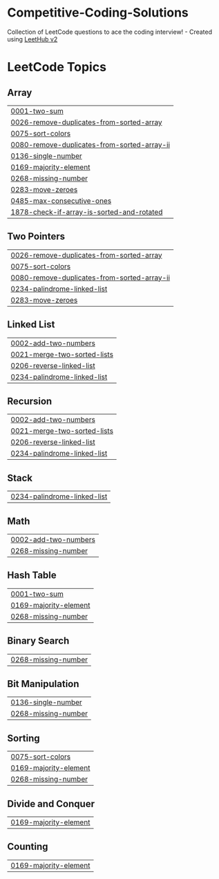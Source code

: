 # Competitive-Coding-Solutions
Collection of LeetCode questions to ace the coding interview! - Created using [LeetHub v2](https://github.com/arunbhardwaj/LeetHub-2.0)

<!---LeetCode Topics Start-->
# LeetCode Topics
## Array
|  |
| ------- |
| [0001-two-sum](https://github.com/shounak-26/Competitive-Coding-Solutions/tree/master/0001-two-sum) |
| [0026-remove-duplicates-from-sorted-array](https://github.com/shounak-26/Competitive-Coding-Solutions/tree/master/0026-remove-duplicates-from-sorted-array) |
| [0075-sort-colors](https://github.com/shounak-26/Competitive-Coding-Solutions/tree/master/0075-sort-colors) |
| [0080-remove-duplicates-from-sorted-array-ii](https://github.com/shounak-26/Competitive-Coding-Solutions/tree/master/0080-remove-duplicates-from-sorted-array-ii) |
| [0136-single-number](https://github.com/shounak-26/Competitive-Coding-Solutions/tree/master/0136-single-number) |
| [0169-majority-element](https://github.com/shounak-26/Competitive-Coding-Solutions/tree/master/0169-majority-element) |
| [0268-missing-number](https://github.com/shounak-26/Competitive-Coding-Solutions/tree/master/0268-missing-number) |
| [0283-move-zeroes](https://github.com/shounak-26/Competitive-Coding-Solutions/tree/master/0283-move-zeroes) |
| [0485-max-consecutive-ones](https://github.com/shounak-26/Competitive-Coding-Solutions/tree/master/0485-max-consecutive-ones) |
| [1878-check-if-array-is-sorted-and-rotated](https://github.com/shounak-26/Competitive-Coding-Solutions/tree/master/1878-check-if-array-is-sorted-and-rotated) |
## Two Pointers
|  |
| ------- |
| [0026-remove-duplicates-from-sorted-array](https://github.com/shounak-26/Competitive-Coding-Solutions/tree/master/0026-remove-duplicates-from-sorted-array) |
| [0075-sort-colors](https://github.com/shounak-26/Competitive-Coding-Solutions/tree/master/0075-sort-colors) |
| [0080-remove-duplicates-from-sorted-array-ii](https://github.com/shounak-26/Competitive-Coding-Solutions/tree/master/0080-remove-duplicates-from-sorted-array-ii) |
| [0234-palindrome-linked-list](https://github.com/shounak-26/Competitive-Coding-Solutions/tree/master/0234-palindrome-linked-list) |
| [0283-move-zeroes](https://github.com/shounak-26/Competitive-Coding-Solutions/tree/master/0283-move-zeroes) |
## Linked List
|  |
| ------- |
| [0002-add-two-numbers](https://github.com/shounak-26/Competitive-Coding-Solutions/tree/master/0002-add-two-numbers) |
| [0021-merge-two-sorted-lists](https://github.com/shounak-26/Competitive-Coding-Solutions/tree/master/0021-merge-two-sorted-lists) |
| [0206-reverse-linked-list](https://github.com/shounak-26/Competitive-Coding-Solutions/tree/master/0206-reverse-linked-list) |
| [0234-palindrome-linked-list](https://github.com/shounak-26/Competitive-Coding-Solutions/tree/master/0234-palindrome-linked-list) |
## Recursion
|  |
| ------- |
| [0002-add-two-numbers](https://github.com/shounak-26/Competitive-Coding-Solutions/tree/master/0002-add-two-numbers) |
| [0021-merge-two-sorted-lists](https://github.com/shounak-26/Competitive-Coding-Solutions/tree/master/0021-merge-two-sorted-lists) |
| [0206-reverse-linked-list](https://github.com/shounak-26/Competitive-Coding-Solutions/tree/master/0206-reverse-linked-list) |
| [0234-palindrome-linked-list](https://github.com/shounak-26/Competitive-Coding-Solutions/tree/master/0234-palindrome-linked-list) |
## Stack
|  |
| ------- |
| [0234-palindrome-linked-list](https://github.com/shounak-26/Competitive-Coding-Solutions/tree/master/0234-palindrome-linked-list) |
## Math
|  |
| ------- |
| [0002-add-two-numbers](https://github.com/shounak-26/Competitive-Coding-Solutions/tree/master/0002-add-two-numbers) |
| [0268-missing-number](https://github.com/shounak-26/Competitive-Coding-Solutions/tree/master/0268-missing-number) |
## Hash Table
|  |
| ------- |
| [0001-two-sum](https://github.com/shounak-26/Competitive-Coding-Solutions/tree/master/0001-two-sum) |
| [0169-majority-element](https://github.com/shounak-26/Competitive-Coding-Solutions/tree/master/0169-majority-element) |
| [0268-missing-number](https://github.com/shounak-26/Competitive-Coding-Solutions/tree/master/0268-missing-number) |
## Binary Search
|  |
| ------- |
| [0268-missing-number](https://github.com/shounak-26/Competitive-Coding-Solutions/tree/master/0268-missing-number) |
## Bit Manipulation
|  |
| ------- |
| [0136-single-number](https://github.com/shounak-26/Competitive-Coding-Solutions/tree/master/0136-single-number) |
| [0268-missing-number](https://github.com/shounak-26/Competitive-Coding-Solutions/tree/master/0268-missing-number) |
## Sorting
|  |
| ------- |
| [0075-sort-colors](https://github.com/shounak-26/Competitive-Coding-Solutions/tree/master/0075-sort-colors) |
| [0169-majority-element](https://github.com/shounak-26/Competitive-Coding-Solutions/tree/master/0169-majority-element) |
| [0268-missing-number](https://github.com/shounak-26/Competitive-Coding-Solutions/tree/master/0268-missing-number) |
## Divide and Conquer
|  |
| ------- |
| [0169-majority-element](https://github.com/shounak-26/Competitive-Coding-Solutions/tree/master/0169-majority-element) |
## Counting
|  |
| ------- |
| [0169-majority-element](https://github.com/shounak-26/Competitive-Coding-Solutions/tree/master/0169-majority-element) |
<!---LeetCode Topics End-->